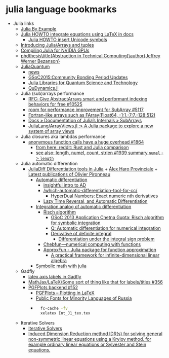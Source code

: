 # julia language bookmarks
+ Julia links
    + [Julia By Example](http://samuelcolvin.github.io/JuliaByExample/)
    + [Julia HOWTO integrate equations using LaTeX in docs](https://gitter.im/MichaelHatherly/Docile.jl/archives/2015/06/10)
        + [Julia HOWTO insert Unicode symbols](http://julia.readthedocs.org/en/latest/manual/interacting-with-julia/)
    + [Introducing Julia/Arrays and tuples](https://en.wikibooks.org/wiki/Introducing_Julia/Arrays_and_tuples)
    + [Compiling Julia for NVIDIA GPUs](http://blog.maleadt.net/2015/01/15/julia-cuda/)
    + [phdthesis\title{Abstraction in Technical Computing}\author{Jeffrey Werner Bezanson}](https://github.com/JeffBezanson/phdthesis/blob/master/main.pdf)
    + [JuliaQuantum](http://juliaquantum.github.io/)
        + [news](http://juliaquantum.github.io/news/)
        + [GSoC2015:Community Bonding Period Updates](http://juliaquantum.github.io/news/2015/04/JuliaQuantum-and-GSoC2015/)
        + [Julia Libraries for Quantum Science and Technology](https://github.com/JuliaQuantum)
        + [QuDynamics.jl](https://github.com/JuliaQuantum/QuDynamics.jl)
    + Julia (sub)arrays performance
        + [RFC: Give AbstractArrays smart and performant indexing behaviors for free #10525](https://github.com/JuliaLang/julia/pull/10525)
        + [room for performance improvement for SubArray #5117](https://github.com/JuliaLang/julia/issues/5117)
        + [Fortran-like arrays such as FArray(Float64, -1:1,-7:7,-128:512)](https://groups.google.com/forum/#!topic/julia-dev/NOF6MA6tb9Y)
        + [Docs » Documentation of Julia’s Internals » SubArrays](http://julia.readthedocs.org/en/latest/devdocs/subarrays/)
        + [JuliaLang/ArrayViews.jl :> A Julia package to explore a new system of array views](https://github.com/JuliaLang/ArrayViews.jl)
    + Julia closures aka lambdas performance
        + [anonymous function calls have a huge overhead #1864](https://github.com/JuliaLang/julia/issues/1864)
            + [from here: reddit: Rust and Julia comparison](http://www.reddit.com/r/rust/comments/27jk63/rust_and_julia_comparison/)
            + [see also: length, numel, count, strlen #1939 summary `numel` -> `length`](https://github.com/JuliaLang/julia/issues/1939)
    + Julia automatic differention
        + [JuliaDiff Differentiation tools in Julia](http://www.juliadiff.org/)
                + [Àlex Haro Provinciale](http://www.maia.ub.es/~alex/)
                + [Latest publications of Olivier Pironneau](http://www.ann.jussieu.fr/pironneau/publi/publications/publi.html)
            + [Automatic differentiation](https://en.wikipedia.org/wiki/Automatic_differentiation)
                + [insightful intro to AD](http://alexey.radul.name/ideas/2013/introduction-to-automatic-differentiation)
                + [/which-automatic-differentiation-tool-for-cc/](http://lingpipe-blog.com/2011/01/19/which-automatic-differentiation-tool-for-cc/)
                    + [HyperDual Numbers: Exact numeric nth derivatives](http://jliszka.github.io/2013/10/24/exact-numeric-nth-derivatives.html)
                + [Lazy Time Reversal, and Automatic Differentiation](https://karczmarczuk.users.greyc.fr/arpap/revpearl.pdf)
            + [Integration analog of automatic differentiation](http://math.stackexchange.com/questions/109070/integration-analog-of-automatic-differentiation)
                + [Risch algorithm](https://en.wikipedia.org/wiki/Risch_algorithm)
                    + [GSoC 2013 Application Chetna Gupta: Risch algorithm for symbolic integration](https://github.com/sympy/sympy/wiki/GSoC-2013-Application-Chetna-Gupta:-Risch-algorithm-for-symbolic-integration)
                    + [Q: Automatic differentiation for numerical integration](https://www.physicsforums.com/threads/automatic-differentiation-for-numerical-integration.527251/)
                    + [Derivative of definite integral](http://math.stackexchange.com/questions/716596/derivative-of-definite-integral)
                        + [Differentiation under the integral sign problem](http://math.stackexchange.com/questions/1128793/differentiation-under-the-integral-sign-problem)
                + [Chebfun—numerical computing with functions](http://www.chebfun.org/)
                + [ApproxFun - Julia package for function approximation](https://github.com/ApproxFun/ApproxFun.jl)
                    + [A practical framework for infinite-dimensional linear algebra](http://arxiv.org/pdf/1409.5529.pdf)
            + [Symbolic math with julia](http://mth229.github.io/symbolic.html)
    + Gadfly
        + [latex axis labels in Gadfly](https://groups.google.com/forum/#!topic/julia-users/4QY2hzaR_EI)
        + [MathJax/LaTeX/Some sort of thing like that for labels/titles #356](https://github.com/dcjones/Gadfly.jl/issues/356)
        + [PGFPlots backend #152](https://github.com/dcjones/Gadfly.jl/issues/152)
            + [PGFPlots – Plotting in LaTeX](http://pgfplots.sourceforge.net/pgfplots_talk_FTUG_2012_final.pdf)
            + [Public Fonts for Minority Languages of Russia](http://www.paratype.com/public/)
            + ```sh
                fc-cache -fv
                xelatex Int_J1_tex.tex
              ```
    + Iterative Solvers
        + [Iterative Solvers](https://github.com/JuliaLang/IterativeSolvers.jl)
        + [Induced Dimension Reduction method IDR(s) for solving general non-symmetric linear equations using a Krylov method, for example ordinary linear equations or Sylvester and Stein equations.](https://github.com/mschauer/IDRsSolver.jl)
